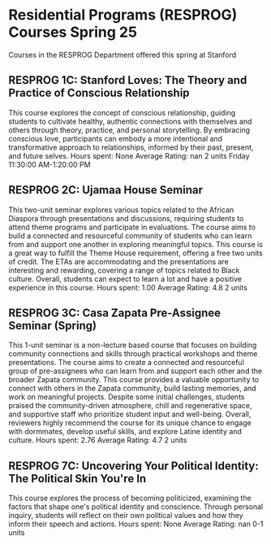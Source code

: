 # Residential Programs (RESPROG) Courses Spring 25 
Courses in the RESPROG Department offered this spring at Stanford
 ## RESPROG 1C: Stanford Loves: The Theory and Practice of Conscious Relationship
This course explores the concept of conscious relationship, guiding students to cultivate healthy, authentic connections with themselves and others through theory, practice, and personal storytelling. By embracing conscious love, participants can embody a more intentional and transformative approach to relationships, informed by their past, present, and future selves.
Hours spent: None
Average Rating: nan
2 units
Friday 11:30:00 AM-1:20:00 PM
## RESPROG 2C: Ujamaa House Seminar
This two-unit seminar explores various topics related to the African Diaspora through presentations and discussions, requiring students to attend theme programs and participate in evaluations. The course aims to build a connected and resourceful community of students who can learn from and support one another in exploring meaningful topics.
This course is a great way to fulfill the Theme House requirement, offering a free two units of credit. The ETAs are accommodating and the presentations are interesting and rewarding, covering a range of topics related to Black culture. Overall, students can expect to learn a lot and have a positive experience in this course.
Hours spent: 1.00
Average Rating: 4.8
2 units
## RESPROG 3C: Casa Zapata Pre-Assignee Seminar (Spring)
This 1-unit seminar is a non-lecture based course that focuses on building community connections and skills through practical workshops and theme presentations. The course aims to create a connected and resourceful group of pre-assignees who can learn from and support each other and the broader Zapata community.
This course provides a valuable opportunity to connect with others in the Zapata community, build lasting memories, and work on meaningful projects. Despite some initial challenges, students praised the community-driven atmosphere, chill and regenerative space, and supportive staff who prioritize student input and well-being. Overall, reviewers highly recommend the course for its unique chance to engage with dormmates, develop useful skills, and explore Latine identity and culture.
Hours spent: 2.76
Average Rating: 4.7
2 units
## RESPROG 7C: Uncovering Your Political Identity: The Political Skin You're In
This course explores the process of becoming politicized, examining the factors that shape one's political identity and conscience. Through personal inquiry, students will reflect on their own political values and how they inform their speech and actions.
Hours spent: None
Average Rating: nan
0-1 units